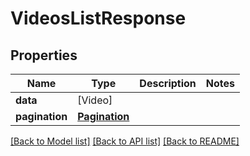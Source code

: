 # VideosListResponse

## Properties
Name | Type | Description | Notes
------------ | ------------- | ------------- | -------------
**data** | [Video] |  | 
**pagination** | [**Pagination**](Pagination.md) |  | 

[[Back to Model list]](../README.md#documentation-for-models) [[Back to API list]](../README.md#documentation-for-api-endpoints) [[Back to README]](../README.md)


